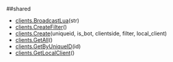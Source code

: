 
##shared

- [clients.BroadcastLua](nil)(str)
- [clients.CreateFilter](nil)()
- [clients.Create](nil)(uniqueid, is_bot, clientside, filter, local_client)
- [clients.GetAll](nil)()
- [clients.GetByUniqueID](nil)(id)
- [clients.GetLocalClient](nil)()